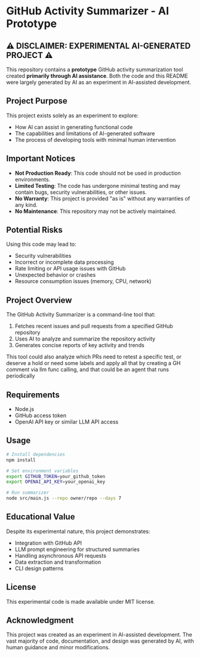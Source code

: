 # GitHub Activity Summarizer - AI Prototype

## ⚠️ DISCLAIMER: EXPERIMENTAL AI-GENERATED PROJECT ⚠️

This repository contains a **prototype** GitHub activity summarization tool created **primarily through AI assistance**. Both the code and this README were largely generated by AI as an experiment in AI-assisted development.

## Project Purpose

This project exists solely as an experiment to explore:
- How AI can assist in generating functional code
- The capabilities and limitations of AI-generated software
- The process of developing tools with minimal human intervention

## Important Notices

- **Not Production Ready**: This code should not be used in production environments.
- **Limited Testing**: The code has undergone minimal testing and may contain bugs, security vulnerabilities, or other issues.
- **No Warranty**: This project is provided "as is" without any warranties of any kind.
- **No Maintenance**: This repository may not be actively maintained.

## Potential Risks

Using this code may lead to:
- Security vulnerabilities
- Incorrect or incomplete data processing
- Rate limiting or API usage issues with GitHub
- Unexpected behavior or crashes
- Resource consumption issues (memory, CPU, network)

## Project Overview

The GitHub Activity Summarizer is a command-line tool that:
1. Fetches recent issues and pull requests from a specified GitHub repository
2. Uses AI to analyze and summarize the repository activity
3. Generates concise reports of key activity and trends

This tool could also analyze which PRs need to retest a specific test, or deserve a hold or need some labels and apply all that by creating a GH comment via llm func calling, and that could be an agent that runs periodically

## Requirements

- Node.js
- GitHub access token
- OpenAI API key or similar LLM API access

## Usage

```bash
# Install dependencies
npm install

# Set environment variables
export GITHUB_TOKEN=your_github_token
export OPENAI_API_KEY=your_openai_key

# Run summarizer
node src/main.js --repo owner/repo --days 7
```

## Educational Value

Despite its experimental nature, this project demonstrates:
- Integration with GitHub API
- LLM prompt engineering for structured summaries
- Handling asynchronous API requests
- Data extraction and transformation
- CLI design patterns

## License

This experimental code is made available under MIT license.

## Acknowledgment

This project was created as an experiment in AI-assisted development. The vast majority of code, documentation, and design was generated by AI, with human guidance and minor modifications. 
